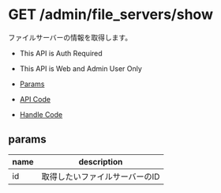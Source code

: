 # GET /admin/file_servers/show

ファイルサーバーの情報を取得します。

- This API is Auth Required
- This API is Web and Admin User Only

- [Params](#params)
- [API Code](/src/endpoints/admin/file_servers/show.js)
- [Handle Code](/src/handlers/web/admin/file_servers/show.js)

## params


name|description
---|---
id|取得したいファイルサーバーのID
